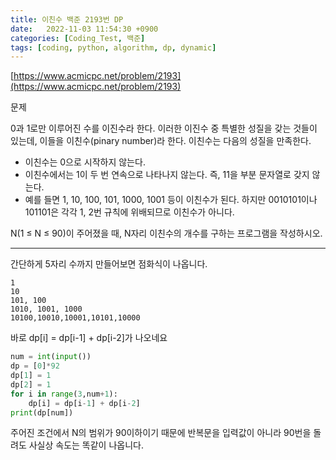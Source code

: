 ```yaml
---
title: 이친수 백준 2193번 DP
date:   2022-11-03 11:54:30 +0900
categories: [Coding_Test, 백준]
tags: [coding, python, algorithm, dp, dynamic]
---
```


[https://www.acmicpc.net/problem/2193](https://www.acmicpc.net/problem/2193)

문제

0과 1로만 이루어진 수를 이진수라 한다. 이러한 이진수 중 특별한 성질을 갖는 것들이 있는데, 이들을 이친수(pinary number)라 한다. 이친수는 다음의 성질을 만족한다.

* 이친수는 0으로 시작하지 않는다.
* 이친수에서는 1이 두 번 연속으로 나타나지 않는다. 즉, 11을 부분 문자열로 갖지 않는다.
* 예를 들면 1, 10, 100, 101, 1000, 1001 등이 이친수가 된다. 하지만 0010101이나 101101은 각각 1, 2번 규칙에 위배되므로 이친수가 아니다.

N(1 ≤ N ≤ 90)이 주어졌을 때, N자리 이친수의 개수를 구하는 프로그램을 작성하시오.

--- 

간단하게 5자리 수까지 만들어보면 점화식이 나옵니다.

 
```
1
10
101, 100
1010, 1001, 1000
10100,10010,10001,10101,10000
```
 

바로 dp[i] = dp[i-1] + dp[i-2]가 나오네요

```py
num = int(input())
dp = [0]*92
dp[1] = 1
dp[2] = 1
for i in range(3,num+1):
    dp[i] = dp[i-1] + dp[i-2]
print(dp[num])
```

주어진 조건에서 N의 범위가 90이하이기 때문에 반복문을 입력값이 아니라 90번을 돌려도 사실상 속도는 똑같이 나옵니다.